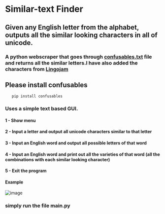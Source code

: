 # Similar-text Finder
## Given any English letter from the alphabet, outputs all the similar looking characters in all of unicode.
### A python webscraper that goes through [confusables.txt](https://www.unicode.org/Public/draft/security/confusables.txt) file and returns all the similar letters.I have also added the characters from [Lingojam](https://lingojam.com/FancyTextGenerator)
## Please install confusables
       pip install confusables
### Uses a simple text based GUI.
#### 1 - Show menu
#### 2 - Input a letter and output all unicode characters similar to that letter
#### 3 - Input an English word and output all possible letters of that word
#### 4 - Input an English word and print out all the varieties of that word (all the combinations with each similar looking character)
#### 5 - Exit the program
#### Example
![image](https://github.com/sankeer-28/Similar-text/assets/112449287/7747fd77-fcf2-487e-856f-0c9038913b3a)


### simply run the file main.py
